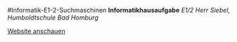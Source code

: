 #Informatik-E1-2-Suchmaschinen
**Informatikhausaufgabe** *E1/2 Herr Siebel, Humboldtschule Bad Homburg*

[Website anschauen](http://informatik-e1-2-suchmaschinen-florianis.c9.io/)
